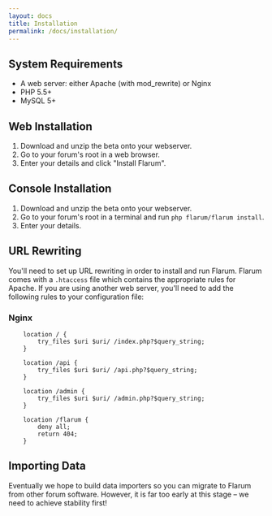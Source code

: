 ```yaml
---
layout: docs
title: Installation
permalink: /docs/installation/
---
```

## System Requirements

* A web server: either Apache (with mod_rewrite) or Nginx
* PHP 5.5+
* MySQL 5+

## Web Installation

1. Download and unzip the beta onto your webserver.
2. Go to your forum's root in a web browser.
3. Enter your details and click "Install Flarum".

## Console Installation

1. Download and unzip the beta onto your webserver.
2. Go to your forum's root in a terminal and run `php flarum/flarum install`.
3. Enter your details.

## URL Rewriting

You'll need to set up URL rewriting in order to install and run Flarum. Flarum comes with a `.htaccess` file which contains the appropriate rules for Apache. If you are using another web server, you'll need to add the following rules to your configuration file:

### Nginx

```
    location / {
        try_files $uri $uri/ /index.php?$query_string;
    }

    location /api {
        try_files $uri $uri/ /api.php?$query_string;
    }
    
    location /admin {
        try_files $uri $uri/ /admin.php?$query_string;
    }

    location /flarum {
        deny all;
        return 404;
    }
```

## Importing Data

Eventually we hope to build data importers so you can migrate to Flarum from other forum software. However, it is far too early at this stage – we need to achieve stability first!
